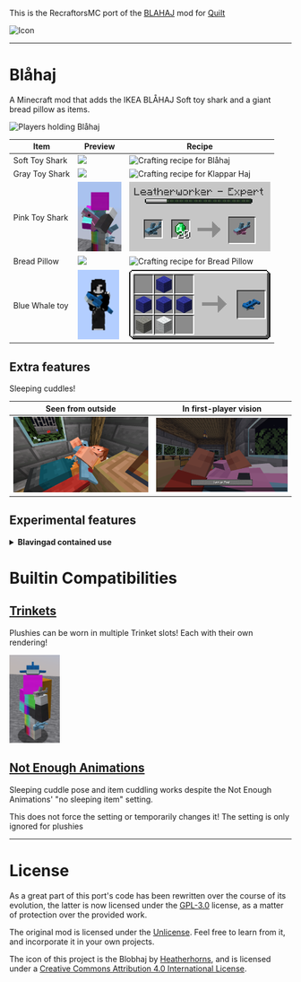 This is the RecraftorsMC port of the [BLAHAJ](https://github.com/Hibiii/Blahaj)
mod for [Quilt](https://quiltmc.org)

![Icon](.pretty_readme/icon.png)

---

# Blåhaj

A Minecraft mod that adds the IKEA BLÅHAJ Soft toy shark and a giant bread pillow as items.

![Players holding Blåhaj](./.pretty_readme/banner.png)

| Item           | Preview                                                          | Recipe                                                                      |
|----------------|------------------------------------------------------------------|-----------------------------------------------------------------------------|
| Soft Toy Shark | <img src="./.pretty_readme/preview_blue_shark.png" height=124/>  | ![Crafting recipe for Blåhaj](./.pretty_readme/recipe_blue_shark.png)       |
| Gray Toy Shark | <img src="./.pretty_readme/preview_gray_shark.png" height=124/>  | ![Crafting recipe for Klappar Haj](./.pretty_readme/trade_gray_shark.png)   |
| Pink Toy Shark | <img src="./.pretty_readme/preview_trans_shark.png" height=124/> | ![Crafting recipe for Beyou Blåhaj](./.pretty_readme/trade_trans_shark.png) |
| Bread Pillow   | <img src="./.pretty_readme/preview_bread.png" height=124/>       | ![Crafting recipe for Bread Pillow](./.pretty_readme/recipe_bread.png)      |
| Blue Whale toy | <img src="./.pretty_readme/preview_blue_whale.png" height=124/>  | ![Crafting recipe for Blavingad](./.pretty_readme/recipe_blue_whale.png)    |

## Extra features

Sleeping cuddles!

| Seen from outside                                  | In first-player vision                            |
|----------------------------------------------------|---------------------------------------------------|
| <img src="./.pretty_readme/preview_sleep_out.png"> | <img src="./.pretty_readme/preview_sleep_in.png"> |

## Experimental features

<details><summary><b>Blavingad contained use</b></summary>
This feature allows you to use items in your world from inside a container plushie, much like the Blavingad.

As it stands, when enabled, this feature allows you to throw potions and use totems much like in vanilla, but
from the blavingad.

However! This feature is highly unstable and it is unrecommended to use with other items until certified as
working properly! Hence, it is restrained to a definite item tag `blahaj:blavingad_usable`, and restrained
by the `blahaj.contained.enable_use` gamerule, which by default is `false`.

While certified to work fine with vanilla totems and both splash and lingering potions, it is not
guaranteed that adding other items to the tag will work. It is therefore recommended to make backups before
testing anything risky!
</details>

# Builtin Compatibilities

## [Trinkets](https://github.com/emilyalexandra/trinkets)

Plushies can be worn in multiple Trinket slots! Each with their own rendering!

<img src="./.pretty_readme/preview_trinkets.png" width="90" />

## [Not Enough Animations](https://modrinth.com/mod/not-enough-animations)

Sleeping cuddle pose and item cuddling works despite the Not Enough Animations' "no sleeping item" setting.

This does not force the setting or temporarily changes it! The setting is only ignored for plushies

---

# License

As a great part of this port's code has been rewritten over the course of its evolution, the latter is
now licensed under the [GPL-3.0](LICENSE) license, as a matter of protection over the provided work.

The original mod is licensed under the [Unlicense](https://github.com/Hibiii/Blahaj/LICENSE).
Feel free to learn from it, and incorporate it in your own projects.

The icon of this project is the Blobhaj by [Heatherhorns](https://www.weasyl.com/~heatherhorns),
and is licensed under a [Creative Commons Attribution 4.0 International License](http://creativecommons.org/licenses/by/4.0/).
